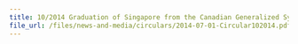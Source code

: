 ```yaml
---
title: 10/2014 Graduation of Singapore from the Canadian Generalized System of Preferences (GSP)
file_url: /files/news-and-media/circulars/2014-07-01-Circular102014.pdf
---
```

